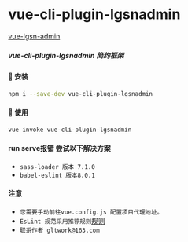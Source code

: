 # vue-cli-plugin-lgsnadmin

[vue-lgsn-admin](https://lgsn.github.io/vue-lgsn-admin-docs/)

##### vue-cli-plugin-lgsnadmin 简约框架

#### 🚀 安装
```bash
npm i --save-dev vue-cli-plugin-lgsnadmin
```

#### 🚀 使用
```bash
vue invoke vue-cli-plugin-lgsnadmin
```

#### run serve报错 尝试以下解决方案
- `sass-loader 版本 7.1.0`
- `babel-eslint 版本8.0.1`

#### 注意
- `您需要手动前往vue.config.js 配置项目代理地址。` 
- `EsLint 规范采用推荐规则`[规则](http://eslint.cn/docs/rules/)
- `联系作者 gltwork@163.com`

